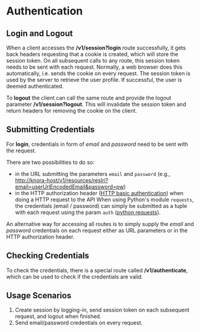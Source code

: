 <!---
Copyright © 2015-2021 the contributors (see Contributors.md).

This file is part of Knora.

Knora is free software: you can redistribute it and/or modify
it under the terms of the GNU Affero General Public License as published
by the Free Software Foundation, either version 3 of the License, or
(at your option) any later version.

Knora is distributed in the hope that it will be useful,
but WITHOUT ANY WARRANTY; without even the implied warranty of
MERCHANTABILITY or FITNESS FOR A PARTICULAR PURPOSE.  See the
GNU Affero General Public License for more details.

You should have received a copy of the GNU Affero General Public
License along with Knora.  If not, see <http://www.gnu.org/licenses/>.
-->

# Authentication

## Login and Logout

When a client accesses the **/v1/session?login** route successfully, it
gets back headers requesting that a cookie is created, which will store
the session token. On all subsequent calls to any route, this session
token needs to be sent with each request. Normally, a web browser does
this automatically, i.e. sends the cookie on every request. The session
token is used by the server to retrieve the user profile. If successful,
the user is deemed authenticated.

To **logout** the client can call the same route and provide the logout
parameter **/v1/session?logout**. This will invalidate the session token
and return headers for removing the cookie on the client.

## Submitting Credentials

For **login**, credentials in form of *email* and *password* need to be
sent with the request.

There are two possibilities to do so:

  - in the URL submitting the parameters `email` and `password`
    (e.g.,
    <http://knora-host/v1/resources/resIri?email=userUrlEncodedEmail&password=pw>)
  - in the HTTP authorization header ([HTTP basic
    authentication](https://en.wikipedia.org/wiki/Basic_access_authentication))
    when doing a HTTP request to the API When using Python's module
    `requests`, the credentials (email / password) can simply be submitted as a tuple
    with each request using the param `auth` ([python
    requests](https://2.python-requests.org/en/v2.8.1/user/authentication/#basic-authentication)).

An alternative way for accessing all routes is to simply supply the
*email* and *password* credentials on each request either as URL
parameters or in the HTTP authorization header.

## Checking Credentials

To check the credentials, there is a special route called
**/v1/authenticate**, which can be used to check if the credentials are
valid.

## Usage Scenarios

1.  Create session by logging-in, send session token on each subsequent
    request, and logout when finished.
2.  Send email/password credentials on every request.
